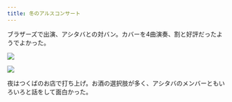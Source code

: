 ```yaml
---
title: 冬のアルスコンサート
---
```


ブラザーズで出演、アシタバとの対バン。カバーを4曲演奏、割と好評だったようでよかった。

![](https://photos.apkas.net/medium/202302/20230219-091938.webp)

![](https://photos.apkas.net/medium/202302/20230219-132221.webp)

夜はつくばのお店で打ち上げ。お酒の選択肢が多く、アシタバのメンバーともいろいろと話をして面白かった。
